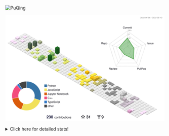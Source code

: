 ![PuQing](https://user-images.githubusercontent.com/27223114/171565019-9a56fae6-b08b-421f-99db-7e830da42371.png)

![](./profile-3d-contrib/profile-season-animate.svg)

<details>
<summary>Click here for detailed stats!</summary>

<!--START_SECTION:waka-->
![Lines of code](https://img.shields.io/badge/From%20Hello%20World%20I%27ve%20Written-675.3%20thousand%20lines%20of%20code-blue)

**🐱 My GitHub Data** 

> 📦 244.4 kB Used in GitHub's Storage 
 > 
> 🏆 70 Contributions in the Year 2023
 > 
> 🚫 Not Opted to Hire
 > 
> 📜 25 Public Repositories 
 > 
> 🔑 27 Private Repositories 
 > 
**I'm an Early 🐤** 

```text
🌞 Morning                184 commits         ████░░░░░░░░░░░░░░░░░░░░░   17.49 % 
🌆 Daytime                492 commits         ████████████░░░░░░░░░░░░░   46.77 % 
🌃 Evening                154 commits         ████░░░░░░░░░░░░░░░░░░░░░   14.64 % 
🌙 Night                  222 commits         █████░░░░░░░░░░░░░░░░░░░░   21.10 % 
```


📊 **This Week I Spent My Time On** 

```text
💬 Programming Languages: 
Jupyter Notebook         1 hr 35 mins        ████████████░░░░░░░░░░░░░   49.61 % 
C                        55 mins             ███████░░░░░░░░░░░░░░░░░░   28.65 % 
Python                   31 mins             ████░░░░░░░░░░░░░░░░░░░░░   16.35 % 
C++                      6 mins              █░░░░░░░░░░░░░░░░░░░░░░░░   03.14 % 
Bash                     2 mins              ░░░░░░░░░░░░░░░░░░░░░░░░░   01.32 % 

🔥 Editors: 
VS Code                  1 hr 37 mins        █████████████░░░░░░░░░░░░   50.26 % 
DataSpell                1 hr 36 mins        ████████████░░░░░░░░░░░░░   49.73 % 
PyCharm                  0 secs              ░░░░░░░░░░░░░░░░░░░░░░░░░   00.00 % 

💻 Operating System: 
Windows                  2 hrs 30 mins       ███████████████████░░░░░░   77.83 % 
Mac                      42 mins             ██████░░░░░░░░░░░░░░░░░░░   22.17 % 
```


<!--END_SECTION:waka-->
</details>

